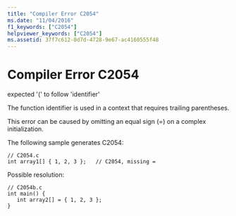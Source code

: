 ```yaml
---
title: "Compiler Error C2054"
ms.date: "11/04/2016"
f1_keywords: ["C2054"]
helpviewer_keywords: ["C2054"]
ms.assetid: 37f7c612-0d7d-4728-9e67-ac4160555f48
---
```

# Compiler Error C2054

expected '(' to follow 'identifier'

The function identifier is used in a context that requires trailing parentheses.

This error can be caused by omitting an equal sign (=) on a complex initialization.

The following sample generates C2054:

```
// C2054.c
int array1[] { 1, 2, 3 };   // C2054, missing =
```

Possible resolution:

```
// C2054b.c
int main() {
   int array2[] = { 1, 2, 3 };
}
```